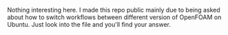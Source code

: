 Nothing interesting here. I made this repo public mainly due to being asked about how to switch workflows between different version of OpenFOAM on Ubuntu. 
Just look into the file and you'll find your answer. 
